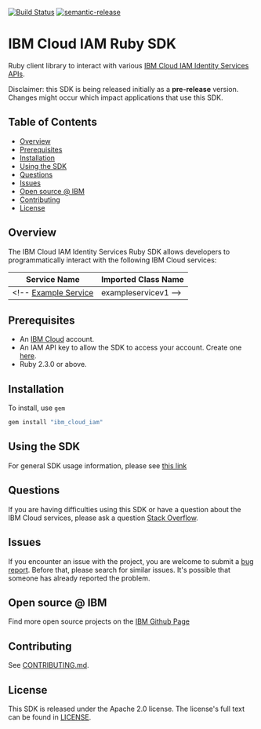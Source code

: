 [![Build Status](https://travis-ci.com/IBM-Cloud/ibm-cloud-sdk-ruby.svg?token=eW5FVD71iyte6tTby8gr&branch=master)](https://travis.ibm.com/IBM-Cloud/ibm-cloud-sdk-ruby)
[![semantic-release](https://img.shields.io/badge/%20%20%F0%9F%93%A6%F0%9F%9A%80-semantic--release-e10079.svg)](https://github.com/semantic-release/semantic-release)
# IBM Cloud IAM Ruby SDK

Ruby client library to interact with various [IBM Cloud IAM Identity Services APIs](https://cloud.ibm.com/apidocs?category=iam-identity-token-api).

Disclaimer: this SDK is being released initially as a **pre-release** version.
Changes might occur which impact applications that use this SDK.

## Table of Contents

<!--
  The TOC below is generated using the `markdown-toc` node package.

      https://github.com/jonschlinkert/markdown-toc

  You should regenerate the TOC after making changes to this file.

      npx markdown-toc -i README.md
  -->

<!-- toc -->

- [Overview](#overview)
- [Prerequisites](#prerequisites)
- [Installation](#installation)
- [Using the SDK](#using-the-sdk)
- [Questions](#questions)
- [Issues](#issues)
- [Open source @ IBM](#open-source--ibm)
- [Contributing](#contributing)
- [License](#license)

<!-- tocstop -->

## Overview

The IBM Cloud IAM Identity Services Ruby SDK allows developers to programmatically interact with the following
IBM Cloud services:

Service Name | Imported Class Name
--- | ---
<!-- [Example Service](https://cloud.ibm.com/apidocs/example-service) | exampleservicev1 -->

## Prerequisites

[ibm-cloud-onboarding]: https://cloud.ibm.com/registration

* An [IBM Cloud][ibm-cloud-onboarding] account.
* An IAM API key to allow the SDK to access your account. Create one [here](https://cloud.ibm.com/iam/apikeys).
* Ruby 2.3.0 or above.

## Installation

To install, use `gem`

```bash
gem install "ibm_cloud_iam"
```

## Using the SDK
For general SDK usage information, please see [this link](https://github.com/IBM/ibm-cloud-sdk-common/blob/master/README.md)

## Questions

If you are having difficulties using this SDK or have a question about the IBM Cloud services,
please ask a question
[Stack Overflow](http://stackoverflow.com/questions/ask?tags=ibm-cloud).

## Issues
If you encounter an issue with the project, you are welcome to submit a
[bug report](https://github.com/IBM-Cloud/ibm-cloud-sdk-ruby/issues).
Before that, please search for similar issues. It's possible that someone has already reported the problem.

## Open source @ IBM
Find more open source projects on the [IBM Github Page](http://ibm.github.io/)

## Contributing
See [CONTRIBUTING.md](https://github.com/IBM-Cloud/ibm-cloud-sdk-ruby/blob/master/CONTRIBUTING.md).

## License

This SDK is released under the Apache 2.0 license.
The license's full text can be found in [LICENSE](https://github.com/IBM-Cloud/ibm-cloud-sdk-ruby/blob/master/LICENSE).

